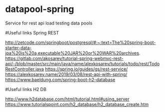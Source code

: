 # datapool-spring
Service for rest api load testing data pools

#Useful links Spring REST

http://zetcode.com/springboot/postgresql/#:~:text=The%20spring-boot-starter-data-jpa%20is%20a,executable%20JAR%20or%20WAR%20archives.
https://gitlab.com/akosarev/tutorial-spring-webmvc-rest-api/-/blob/master/src/main/java/name/alexkosarev/tutorials/todo/rest/TodoRestController.java
https://spring.io/guides/gs/rest-service/
https://alexkosarev.name/2019/03/08/rest-api-with-spring/
https://www.baeldung.com/spring-boot-h2-database

#Useful links H2 DB

http://www.h2database.com/html/tutorial.html#using_server
https://www.tutorialspoint.com/h2_database/h2_database_create.htm